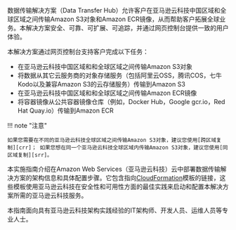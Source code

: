 数据传输解决方案（Data Transfer Hub）允许客户在亚马逊云科技中国区域和全球区域之间传输Amazon S3对象和Amazon ECR镜像，从而帮助客户拓展全球业务。本解决方案安全、可靠、可扩展、可追踪，并通过网页控制台提供一致的用户体验。

本解决方案通过网页控制台支持客户完成以下任务：

- 在亚马逊云科技中国区域和和全球区域之间传输Amazon S3对象
- 将数据从其它云服务商的对象存储服务（包括阿里云OSS，腾讯COS，七牛Kodo以及兼容Amazon S3的云存储服务）传输到Amazon S3
- 在亚马逊云科技中国区域和和全球区域之间传输Amazon ECR镜像
- 将容器镜像从公共容器镜像仓库（例如，Docker Hub，Google gcr.io，Red Hat Quay.io）传输到Amazon ECR

!!! note "注意"

    如果您需要在不同的亚马逊云科技全球区域之间传输Amazon S3对象，建议您使用[跨区域复制][crr]； 如果您想在同一个亚马逊云科技全球区域内传输Amazon S3对象，建议您使用[同区域复制][srr]。

本实施指南介绍在Amazon Web Services（亚马逊云科技）云中部署数据传输解决方案的架构信息和具体配置步骤。它包含指向[CloudFormation][cloudformation]模板的链接，这些模板使用亚马逊云科技在安全性和可用性方面的最佳实践来启动和配置本解决方案所需的亚马逊云科技服务。

本指南面向具有亚马逊云科技架构实践经验的IT架构师、开发人员、运维人员等专业人士。

[cloudformation]: https://aws.amazon.com/en/cloudformation/
[crr]: https://docs.aws.amazon.com/zh_cn/AmazonS3/latest/userguide/replication.html#crr-scenario
[srr]: https://docs.aws.amazon.com/zh_cn/AmazonS3/latest/userguide/replication.html#srr-scenario
